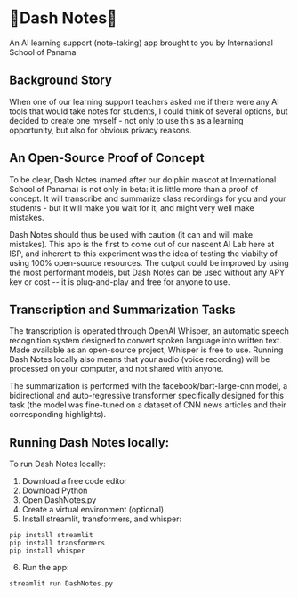 # 🐬Dash Notes📝
An AI learning support (note-taking) app brought to you by International School of Panama


## Background Story
When one of our learning support teachers asked me if there were any AI tools that would take notes for students, I could think of several options, but decided to create one myself - not only to use this as a learning opportunity, but also for obvious privacy reasons.

## An Open-Source Proof of Concept
To be clear, Dash Notes (named after our dolphin mascot at International School of Panama) is not only in beta: it is little more than a proof of concept. It will transcribe and summarize class recordings for you and your students - but it will make you wait for it, and might very well make mistakes.

Dash Notes should thus be used with caution (it can and will make mistakes). This app is the first to come out of our nascent AI Lab here at ISP, and inherent to this experiment was the idea of testing the viabilty of using 100% open-source resources. The output could be improved by using the most performant models, but Dash Notes can be used without any APY key or cost -- it is plug-and-play and free for anyone to use.

## Transcription and Summarization Tasks
The transcription is operated through OpenAI Whisper, an automatic speech recognition system designed to convert spoken language into written text. Made available as an open-source project, Whisper is free to use. Running Dash Notes locally also means that your audio (voice recording) will be processed on your computer, and not shared with anyone.

The summarization is performed with the facebook/bart-large-cnn model, a bidirectional and auto-regressive transformer specifically designed for this task (the model was fine-tuned on a dataset of CNN news articles and their corresponding highlights). 

## Running Dash Notes locally:

To run Dash Notes locally:
1) Download a free code editor
2) Download Python
3) Open DashNotes.py
4) Create a virtual environment (optional)
5) Install streamlit, transformers, and whisper:
   
```
pip install streamlit
pip install transformers
pip install whisper
```

6) Run the app:

```
streamlit run DashNotes.py
```
